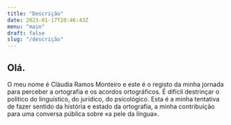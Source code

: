 ```yaml
---
title: "Descrição"
date: 2023-01-17T20:46:43Z
menu: "main"
draft: false
slug: "/descrição"
---
```


## Olá.

O meu nome é Cláudia Ramos Monteiro e este é o registo da minha jornada para perceber a ortografia e os acordos ortográficos. É difícil destrinçar o político do linguístico, do jurídico, do psicológico. Esta é a minha tentativa de fazer sentido da história e estado da ortografia, a minha contribuição para uma conversa pública sobre «a pele da língua».
